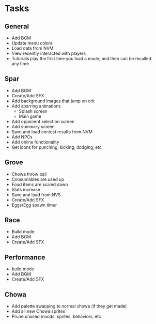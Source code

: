 # Tasks

## General
- Add BGM
- Update menu colors
- Load data from NVM
- View recently interacted with players
- Tutorials play the first time you load a mode, and then can be recalled any time

## Spar
- Add BGM
- Create/Add SFX
- Add background images that jump on crit
- Add sparring animations
  - Splash screen
  - Main game
- Add opponent selection screen
- Add summary screen
- Save and load contest results from NVM
- Add NPCs
- Add online functionality
- Get icons for punching, kicking, dodging, etc

## Grove
- Chowa throw ball
- Consumables are used up
- Food items are scaled down
- Stats increase
- Save and load from NVS
- Create/Add SFX
- Eggs/Egg spawn timer

## Race
- Build mode
- Add BGM
- Create/Add SFX

## Performance
- build mode
- Add BGM
- Create/Add SFX

## Chowa
- Add palette swapping to normal chowa (if they get made)
- Add all new Chowa sprites
- Prune unused moods, sprites, behaviors, etc